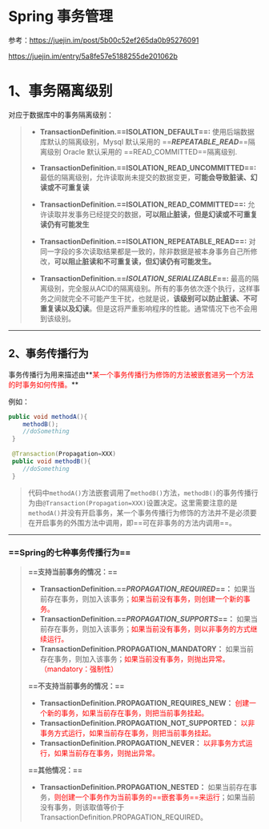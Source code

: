 # Spring 事务管理

参考：https://juejin.im/post/5b00c52ef265da0b95276091

https://juejin.im/entry/5a8fe57e5188255de201062b





# 1、事务隔离级别

对应于数据库中的事务隔离级别：

> - **TransactionDefinition.==ISOLATION_DEFAULT==:**	使用后端数据库默认的隔离级别，Mysql 默认采用的 ==***REPEATABLE_READ***==隔离级别 Oracle 默认采用的 ==READ_COMMITTED==隔离级别.
>
> - **TransactionDefinition.==ISOLATION_READ_UNCOMMITTED==:** 最低的隔离级别，允许读取尚未提交的数据变更，**可能会导致脏读、幻读或不可重复读**
>
> - **TransactionDefinition.==ISOLATION_READ_COMMITTED==:** 	允许读取并发事务已经提交的数据，**可以阻止脏读，但是幻读或不可重复读仍有可能发生**
>
> - **TransactionDefinition.==ISOLATION_REPEATABLE_READ==:** 	对同一字段的多次读取结果都是一致的，除非数据是被本身事务自己所修改，**可以阻止脏读和不可重复读，但幻读仍有可能发生。**
>
> - **TransactionDefinition.==*ISOLATION_SERIALIZABLE*==:** 	最高的隔离级别，完全服从ACID的隔离级别。所有的事务依次逐个执行，这样事务之间就完全不可能产生干扰，也就是说，**该级别可以防止脏读、不可重复读以及幻读**。但是这将严重影响程序的性能。通常情况下也不会用到该级别。

------



## 2、事务传播行为

事务传播行为用来描述由**<font color='red'>某一个事务传播行为修饰的方法被嵌套进另一个方法的时事务如何传播。</font>**

例如：

```java
public void methodA(){
    methodB();
    //doSomething
 }
 
 @Transaction(Propagation=XXX)
 public void methodB(){
    //doSomething
 }
```

> 代码中`methodA()`方法嵌套调用了`methodB()`方法，`methodB()`的事务传播行为由`@Transaction(Propagation=XXX)`设置决定。这里需要注意的是`methodA()`并没有开启事务，某一个事务传播行为修饰的方法并不是必须要在开启事务的外围方法中调用，即==可在非事务的方法内调用==。

------



### ==Spring的七种事务传播行为==

> **==支持当前事务的情况：==**
>
> - **TransactionDefinition.==*PROPAGATION_REQUIRED*==：** 如果当前存在事务，则加入该事务；<font color='red'>如果当前没有事务，则创建一个新的事务。</font>
> - **TransactionDefinition.==*PROPAGATION_SUPPORTS*==：** 如果当前存在事务，则加入该事务；<font color='red'>如果当前没有事务，则以非事务的方式继续运行。</font>
> - **TransactionDefinition.PROPAGATION_MANDATORY：** 如果当前存在事务，则加入该事务；<font color='red'>如果当前没有事务，则抛出异常。（mandatory：强制性）</font>
>
> **==不支持当前事务的情况：==**
>
> - **TransactionDefinition.PROPAGATION_REQUIRES_NEW：** <font color='red'>创建一个新的事务，如果当前存在事务，则把当前事务挂起。</font>
> - **TransactionDefinition.PROPAGATION_NOT_SUPPORTED：** <font color='red'>以非事务方式运行，如果当前存在事务，则把当前事务挂起。</font>
> - **TransactionDefinition.PROPAGATION_NEVER：**<font color='red'> 以非事务方式运行，如果当前存在事务，则抛出异常。</font>
>
> **==其他情况：==**
>
> - **TransactionDefinition.PROPAGATION_NESTED：** 如果当前存在事务，<font color='red'>则创建一个事务作为当前事务的==嵌套事务==来运行</font>；如果当前没有事务，则该取值等价于TransactionDefinition.PROPAGATION_REQUIRED。